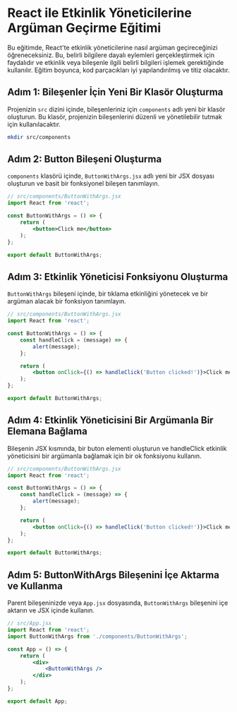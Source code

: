 # React ile Etkinlik Yöneticilerine Argüman Geçirme Eğitimi

Bu eğitimde, React'te etkinlik yöneticilerine nasıl argüman geçireceğinizi öğreneceksiniz. Bu, belirli bilgilere dayalı eylemleri gerçekleştirmek için faydalıdır ve etkinlik veya bileşenle ilgili belirli bilgileri işlemek gerektiğinde kullanılır. Eğitim boyunca, kod parçacıkları iyi yapılandırılmış ve titiz olacaktır.

## Adım 1: Bileşenler İçin Yeni Bir Klasör Oluşturma

Projenizin `src` dizini içinde, bileşenleriniz için `components` adlı yeni bir klasör oluşturun. Bu klasör, projenizin bileşenlerini düzenli ve yönetilebilir tutmak için kullanılacaktır.

```sh
mkdir src/components
```

## Adım 2: Button Bileşeni Oluşturma

`components` klasörü içinde, `ButtonWithArgs.jsx` adlı yeni bir JSX dosyası oluşturun ve basit bir fonksiyonel bileşen tanımlayın.

```jsx
// src/components/ButtonWithArgs.jsx
import React from 'react';

const ButtonWithArgs = () => {
    return (
        <button>Click me</button>
    );
};

export default ButtonWithArgs;
```

## Adım 3: Etkinlik Yöneticisi Fonksiyonu Oluşturma

`ButtonWithArgs` bileşeni içinde, bir tıklama etkinliğini yönetecek ve bir argüman alacak bir fonksiyon tanımlayın.

```jsx
// src/components/ButtonWithArgs.jsx
import React from 'react';

const ButtonWithArgs = () => {
    const handleClick = (message) => {
        alert(message);
    };

    return (
        <button onClick={() => handleClick('Button clicked!')}>Click me</button>
    );
};

export default ButtonWithArgs;
```

## Adım 4: Etkinlik Yöneticisini Bir Argümanla Bir Elemana Bağlama

Bileşenin JSX kısmında, bir buton elementi oluşturun ve handleClick etkinlik yöneticisini bir argümanla bağlamak için bir ok fonksiyonu kullanın.

```jsx
// src/components/ButtonWithArgs.jsx
import React from 'react';

const ButtonWithArgs = () => {
    const handleClick = (message) => {
        alert(message);
    };

    return (
        <button onClick={() => handleClick('Button clicked!')}>Click me</button>
    );
};

export default ButtonWithArgs;
```

## Adım 5: ButtonWithArgs Bileşenini İçe Aktarma ve Kullanma

Parent bileşeninizde veya `App.jsx` dosyasında, `ButtonWithArgs` bileşenini içe aktarın ve JSX içinde kullanın.

```jsx
// src/App.jsx
import React from 'react';
import ButtonWithArgs from './components/ButtonWithArgs';

const App = () => {
    return (
        <div>
            <ButtonWithArgs />
        </div>
    );
};

export default App;
```



 